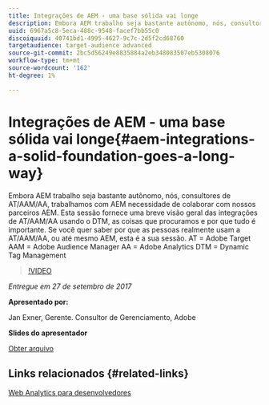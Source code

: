 ```yaml
---
title: Integrações de AEM - uma base sólida vai longe
description: Embora AEM trabalho seja bastante autônomo, nós, consultores de AT/AAM/AA, trabalhamos com AEM necessidade de colaborar com nossos parceiros AEM. Esta sessão fornece uma breve visão geral das integrações de AT/AAM/AA usando o DTM, as coisas que procuramos e por que tudo é importante.
uuid: 6967a5c8-5eca-488c-9548-facef7bb55c0
discoiquuid: 40741bd1-4995-4627-9c7c-2d5f2cd68760
targetaudience: target-audience advanced
source-git-commit: 2bc5d56249e8835884a2eb348083507eb5308076
workflow-type: tm+mt
source-wordcount: '162'
ht-degree: 1%

---
```



# Integrações de AEM - uma base sólida vai longe{#aem-integrations-a-solid-foundation-goes-a-long-way}

Embora AEM trabalho seja bastante autônomo, nós, consultores de AT/AAM/AA, trabalhamos com AEM necessidade de colaborar com nossos parceiros AEM. Esta sessão fornece uma breve visão geral das integrações de AT/AAM/AA usando o DTM, as coisas que procuramos e por que tudo é importante. Se você quer saber por que as pessoas realmente usam a AT/AAM/AA, ou até mesmo AEM, esta é a sua sessão.   AT = Adobe Target AAM = Adobe Audience Manager AA = Adobe Analytics DTM = Dynamic Tag Management

>[!VIDEO](https://video.tv.adobe.com/v/19833/?quality=9)

*Entregue em 27 de setembro de 2017*

**Apresentado por:**

Jan Exner, Gerente. Consultor de Gerenciamento, Adobe

**Slides do apresentador**

[Obter arquivo](assets/170927-aem-gems-integrations.pdf)

## Links relacionados {#related-links}

[Web Analytics para desenvolvedores](https://webanalyticsfordevelopers.com/)

<!--
[Get back to the Overview](https://helpx.adobe.com/experience-manager/kt/eseminars/gems/aem-index.html)
-->
